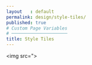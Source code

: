 ```yaml
---
layout   : default
permalink: design/style-tiles/
published: true
# Custom Page Variables
# ─────────────────────
title: Style Tiles
---
```

<img src=">
